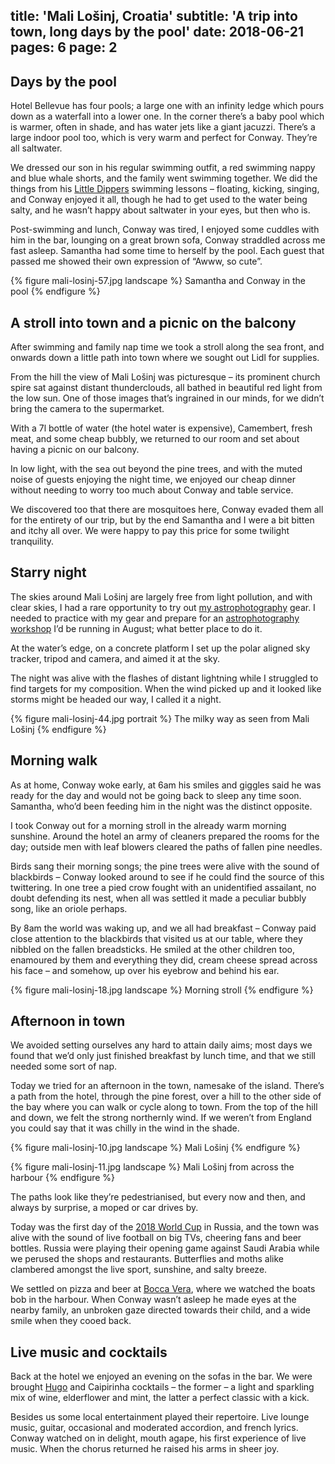 title: 'Mali Lošinj, Croatia'
subtitle: 'A trip into town, long days by the pool'
date: 2018-06-21
pages: 6
page: 2
---

## Days by the pool

Hotel Bellevue has four pools; a large one with an infinity ledge which pours down as a waterfall into a lower one. In the corner there’s a baby pool which is warmer, often in shade, and has water jets like a giant jacuzzi. There’s a large indoor pool too, which is very warm and perfect for Conway. They’re all saltwater.

We dressed our son in his regular swimming outfit, a red swimming nappy and blue whale shorts, and the family went swimming together. We did the things from his [Little Dippers](https://littledippers.co.uk/) swimming lessons – floating, kicking, singing, and Conway enjoyed it all, though he had to get used to the water being salty, and he wasn’t happy about saltwater in your eyes, but then who is.

Post-swimming and lunch, Conway was tired, I enjoyed some cuddles with him in the bar, lounging on a great brown sofa, Conway straddled across me fast asleep. Samantha had some time to herself by the pool. Each guest that passed me showed their own expression of “Awww, so cute”.

{% figure mali-losinj-57.jpg landscape %}
Samantha and Conway in the pool
{% endfigure %}

## A stroll into town and a picnic on the balcony

After swimming and family nap time we took a stroll along the sea front, and onwards down a little path into town where we sought out Lidl for supplies.

From the hill the view of Mali Lošinj was picturesque – its prominent church spire sat against distant thunderclouds, all bathed in beautiful red light from the low sun. One of those images that’s ingrained in our minds, for we didn’t bring the camera to the supermarket.

With a 7l bottle of water (the hotel water is expensive), Camembert, fresh meat, and some cheap bubbly, we returned to our room and set about having a picnic on our balcony.

In low light, with the sea out beyond the pine trees, and with the muted noise of guests enjoying the night time, we enjoyed our cheap dinner without needing to worry too much about Conway and table service.

We discovered too that there are mosquitoes here, Conway evaded them all for the entirety of our trip, but by the end Samantha and I were a bit bitten and itchy all over. We were happy to pay this price for some twilight tranquility.

## Starry night

The skies around Mali Lošinj are largely free from light pollution, and with clear skies, I had a rare opportunity to try out [my astrophotography](https://paulhayes.photography/albums/astro/) gear. I needed to practice with my gear and prepare for an [astrophotography workshop](https://paulhayes.photography/blog/astrophotography-lessons/) I’d be running in August; what better place to do it.

At the water’s edge, on a concrete platform I set up the polar aligned sky tracker, tripod and camera, and aimed it at the sky.

The night was alive with the flashes of distant lightning while I struggled to find targets for my composition. When the wind picked up and it looked like storms might be headed our way, I called it a night.

{% figure mali-losinj-44.jpg portrait %}
The milky way as seen from Mali Lošinj
{% endfigure %}

## Morning walk

As at home, Conway woke early, at 6am his smiles and giggles said he was ready for the day and would not be going back to sleep any time soon. Samantha, who’d been feeding him in the night was the distinct opposite.

I took Conway out for a morning stroll in the already warm morning sunshine. Around the hotel an army of cleaners prepared the rooms for the day; outside men with leaf blowers cleared the paths of fallen pine needles.

Birds sang their morning songs; the pine trees were alive with the sound of blackbirds – Conway looked around to see if he could find the source of this twittering. In one tree a pied crow fought with an unidentified assailant, no doubt defending its nest, when all was settled it made a peculiar bubbly song, like an oriole perhaps.

By 8am the world was waking up, and we all had breakfast – Conway paid close attention to the blackbirds that visited us at our table, where they nibbled on the fallen breadsticks. He smiled at the other children too, enamoured by them and everything they did, cream cheese spread across his face – and somehow, up over his eyebrow and behind his ear.

{% figure mali-losinj-18.jpg landscape %}
Morning stroll
{% endfigure %}

## Afternoon in town

We avoided setting ourselves any hard to attain daily aims; most days we found that we’d only just finished breakfast by lunch time, and that we still needed some sort of nap.

Today we tried for an afternoon in the town, namesake of the island. There’s a path from the hotel, through the pine forest, over a hill to the other side of the bay where you can walk or cycle along to town. From the top of the hill and down, we felt the strong northernly wind. If we weren’t from England you could say that it was chilly in the wind in the shade.

{% figure mali-losinj-10.jpg landscape %}
Mali Lošinj
{% endfigure %}

{% figure mali-losinj-11.jpg landscape %}
Mali Lošinj from across the harbour
{% endfigure %}

The paths look like they’re pedestrianised, but every now and then, and always by surprise, a moped or car drives by.

Today was the first day of the [2018 World Cup](https://en.wikipedia.org/wiki/2018_FIFA_World_Cup) in Russia, and the town was alive with the sound of live football on big TVs, cheering fans and beer bottles. Russia were playing their opening game against Saudi Arabia while we perused the shops and restaurants. Butterflies and moths alike clambered amongst the live sport, sunshine, and salty breeze.

We settled on pizza and beer at [Bocca Vera](https://www.tripadvisor.co.uk/Restaurant_Review-g297514-d4263512-Reviews-Bocca_Vera-Mali_Losinj_Losinj_Island_Kvarner_Bay_Islands_Primorje_Gorski_Kotar_Co.html), where we watched the boats bob in the harbour. When Conway wasn’t asleep he made eyes at the nearby family, an unbroken gaze directed towards their child, and a wide smile when they cooed back.

## Live music and cocktails

Back at the hotel we enjoyed an evening on the sofas in the bar. We were brought [Hugo](https://www.deliciousmagazine.co.uk/recipes/hugo-cocktails/) and Caipirinha cocktails – the former – a light and sparkling mix of wine, elderflower and mint, the latter a perfect classic with a kick.

Besides us some local entertainment played their repertoire. Live lounge music, guitar, occasional and moderated accordion, and french lyrics. Conway watched on in delight, mouth agape, his first experience of live music. When the chorus returned he raised his arms in sheer joy.
